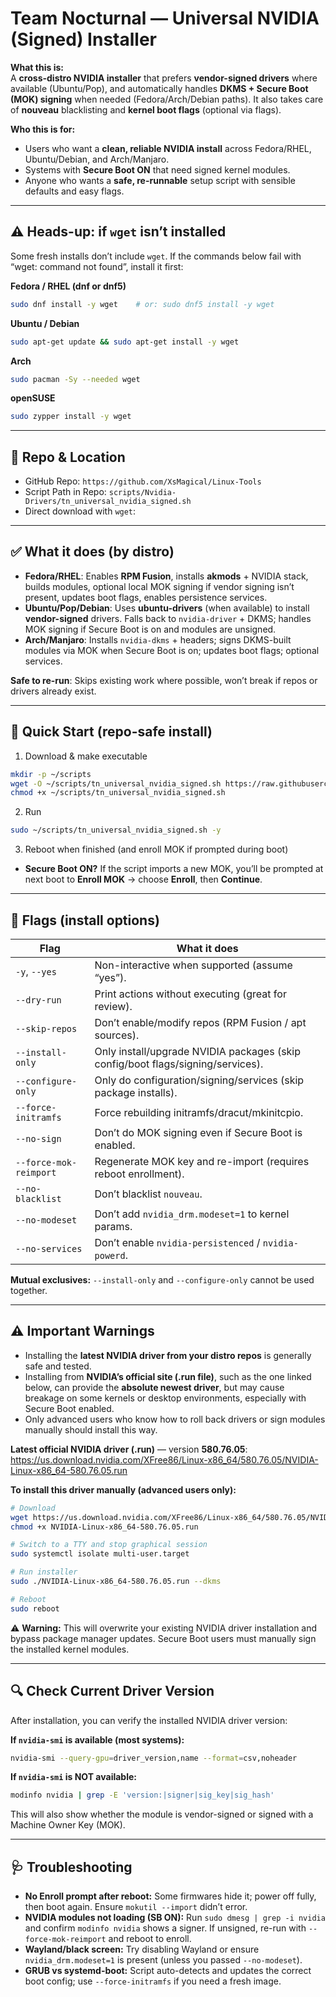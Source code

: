 # Team Nocturnal — Universal NVIDIA (Signed) Installer

**What this is:**  
A **cross-distro NVIDIA installer** that prefers **vendor-signed drivers** where available (Ubuntu/Pop), and automatically handles **DKMS + Secure Boot (MOK) signing** when needed (Fedora/Arch/Debian paths). It also takes care of **nouveau** blacklisting and **kernel boot flags** (optional via flags).

**Who this is for:**  
- Users who want a **clean, reliable NVIDIA install** across Fedora/RHEL, Ubuntu/Debian, and Arch/Manjaro.  
- Systems with **Secure Boot ON** that need signed kernel modules.  
- Anyone who wants a **safe, re-runnable** setup script with sensible defaults and easy flags.

---


## ⚠️ Heads-up: if `wget` isn’t installed

Some fresh installs don’t include `wget`. If the commands below fail with “wget: command not found”, install it first:

**Fedora / RHEL (dnf or dnf5)**
```bash
sudo dnf install -y wget    # or: sudo dnf5 install -y wget
```

**Ubuntu / Debian**
```bash
sudo apt-get update && sudo apt-get install -y wget
```

**Arch**
```bash
sudo pacman -Sy --needed wget
```

**openSUSE**
```bash
sudo zypper install -y wget
```

---

## 📁 Repo & Location

- GitHub Repo: `https://github.com/XsMagical/Linux-Tools`  
- Script Path in Repo: `scripts/Nvidia-Drivers/tn_universal_nvidia_signed.sh`  
- Direct download with `wget`:


---

## ✅ What it does (by distro)

- **Fedora/RHEL**: Enables **RPM Fusion**, installs **akmods** + NVIDIA stack, builds modules, optional local MOK signing if vendor signing isn’t present, updates boot flags, enables persistence services.  
- **Ubuntu/Pop/Debian**: Uses **ubuntu-drivers** (when available) to install **vendor-signed** drivers. Falls back to `nvidia-driver` + DKMS; handles MOK signing if Secure Boot is on and modules are unsigned.  
- **Arch/Manjaro**: Installs `nvidia-dkms` + headers; signs DKMS-built modules via MOK when Secure Boot is on; updates boot flags; optional services.

**Safe to re-run**: Skips existing work where possible, won’t break if repos or drivers already exist.

---

## 🚀 Quick Start (repo-safe install)

1) Download & make executable
```bash
mkdir -p ~/scripts
wget -O ~/scripts/tn_universal_nvidia_signed.sh https://raw.githubusercontent.com/XsMagical/Linux-Tools/main/scripts/Nvidia-Drivers/tn_universal_nvidia_signed.sh
chmod +x ~/scripts/tn_universal_nvidia_signed.sh
```

2) Run
```bash
sudo ~/scripts/tn_universal_nvidia_signed.sh -y
```

3) Reboot when finished (and enroll MOK if prompted during boot)

- **Secure Boot ON?** If the script imports a new MOK, you’ll be prompted at next boot to **Enroll MOK** → choose **Enroll**, then **Continue**.

---

## 🧰 Flags (install options)

| Flag | What it does |
|---|---|
| `-y`, `--yes` | Non-interactive when supported (assume “yes”). |
| `--dry-run` | Print actions without executing (great for review). |
| `--skip-repos` | Don’t enable/modify repos (RPM Fusion / apt sources). |
| `--install-only` | Only install/upgrade NVIDIA packages (skip config/boot flags/signing/services). |
| `--configure-only` | Only do configuration/signing/services (skip package installs). |
| `--force-initramfs` | Force rebuilding initramfs/dracut/mkinitcpio. |
| `--no-sign` | Don’t do MOK signing even if Secure Boot is enabled. |
| `--force-mok-reimport` | Regenerate MOK key and re-import (requires reboot enrollment). |
| `--no-blacklist` | Don’t blacklist `nouveau`. |
| `--no-modeset` | Don’t add `nvidia_drm.modeset=1` to kernel params. |
| `--no-services` | Don’t enable `nvidia-persistenced` / `nvidia-powerd`. |

**Mutual exclusives:** `--install-only` and `--configure-only` cannot be used together.

---

## ⚠️ Important Warnings
- Installing the **latest NVIDIA driver from your distro repos** is generally safe and tested.  
- Installing from **NVIDIA’s official site (.run file)**, such as the one linked below, can provide the **absolute newest driver**, but may cause breakage on some kernels or desktop environments, especially with Secure Boot enabled.  
- Only advanced users who know how to roll back drivers or sign modules manually should install this way.

**Latest official NVIDIA driver (.run)** — version **580.76.05**:  
https://us.download.nvidia.com/XFree86/Linux-x86_64/580.76.05/NVIDIA-Linux-x86_64-580.76.05.run

**To install this driver manually (advanced users only):**
```bash
# Download
wget https://us.download.nvidia.com/XFree86/Linux-x86_64/580.76.05/NVIDIA-Linux-x86_64-580.76.05.run -O NVIDIA-Linux-x86_64-580.76.05.run
chmod +x NVIDIA-Linux-x86_64-580.76.05.run

# Switch to a TTY and stop graphical session
sudo systemctl isolate multi-user.target

# Run installer
sudo ./NVIDIA-Linux-x86_64-580.76.05.run --dkms

# Reboot
sudo reboot
```
⚠️ **Warning:** This will overwrite your existing NVIDIA driver installation and bypass package manager updates. Secure Boot users must manually sign the installed kernel modules.

---

## 🔍 Check Current Driver Version

After installation, you can verify the installed NVIDIA driver version:

**If `nvidia-smi` is available (most systems):**
```bash
nvidia-smi --query-gpu=driver_version,name --format=csv,noheader
```

**If `nvidia-smi` is NOT available:**
```bash
modinfo nvidia | grep -E 'version:|signer|sig_key|sig_hash'
```

This will also show whether the module is vendor-signed or signed with a Machine Owner Key (MOK).

---

## 🩺 Troubleshooting

- **No Enroll prompt after reboot:** Some firmwares hide it; power off fully, then boot again. Ensure `mokutil --import` didn’t error.  
- **NVIDIA modules not loading (SB ON):** Run `sudo dmesg | grep -i nvidia` and confirm `modinfo nvidia` shows a signer. If unsigned, re-run with `--force-mok-reimport` and reboot to enroll.  
- **Wayland/black screen:** Try disabling Wayland or ensure `nvidia_drm.modeset=1` is present (unless you passed `--no-modeset`).  
- **GRUB vs systemd-boot:** Script auto-detects and updates the correct boot config; use `--force-initramfs` if you need a fresh image.
